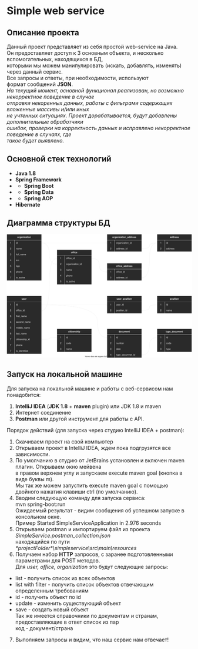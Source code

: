 # Simple web service  
## Описание проекта  
Данный проект представляет из себя простой web-service на Java.  
Он предоставляет доступ к 3 основным объекта, и несколько вспомогательных, находящихся в БД,  
которыми мы можем манипулировать (искать, добавлять, изменять) через данный сервис.  
Все запросы и ответы, при необходимости, используют  
формат сообщений **JSON**.  
*На текущий момент, основной функционал реализован, но возможно некорректное поведение в случае  
отправки некоренных данных, работы с фильтрами содержащих вложенные массивы и/или иных  
не учтенных ситуациях. Проект дорабатывается, будут добавлены дополнительные обработчики  
ошибок, проверки на корректность данных и исправлено некорректное поведение в случаях, где  
такое будет выявлено.*  
## Основной стек технологий  
+ **Java 1.8**  
+ **Spring Framework**  
+ - **Spring Boot**  
+ - **Spring Data**  
+ - **Spring AOP**  
+ **Hibernate**  

## Диаграмма структуры БД
![Диаграмма структуры БД](simpleservice\src\main\resources\Stucture_db.svg)

## Запуск на локальной машине  
Для запуска на локальной машине и работы с веб-сервисом нам понадобится:  
1. **IntelliJ IDEA** (**JDK 1.8** + **maven** plugin) или JDK 1.8 и maven  
2. Интернет соединение  
3. **Postman** или другой инструмент для работы с API.  

Порядок действий (для запуска через студию IntelliJ IDEA + postman):  
1. Скачиваем проект на свой компьютер  
2. Открываем проект в IntelliJ IDEA, ждем пока подгрузятся все зависимости.  
3. По умолчанию в студию от JetBrains установлен и включен maven плагин. Открываем окно мейвена  
в правом верхнем углу и запускаем execute maven goal (кнопка в виде буквы m).  
Мы так же можем запустить execute maven goal с помощью двойного нажатия клавиши ctrl (по умолчанию).  
4. Вводим следующую команду для запуска сервиса:  
	mvn spring-boot:run  
Ожидаемый результат - видим сообщения об успешном запуске в консольном окне.  
Пример Started SimpleServiceApplication in 2.976 seconds  
5. Открываем postman и импортируем файл из проекта *SimpleService.postman_collection.json*  
находящийся по пути *\*projectFolder\*\simpleservice\src\main\resources*  
6. Получаем набор **HTTP** запросов, с заранее подготовленными параметрами для POST методов.  
Для *user, office, organization* это будут следующие запросы:  
+ list - получить список из всех объектов  
+ list with filter - получить список объектов отвечающим определенным требованиям  
+ id - получить объект по id  
+ update - изменить существующий объект  
+ save - создать новый объект  
Так же имеется справочники по документам и странам, предоставляющие в ответ список из пар  
код - документ/страна
7. Выполняем запросы и видим, что наш сервис нам отвечает!  
